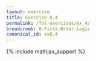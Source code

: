 ```yaml
---
layout: exercise
title: Exercise 8.4
permalink: /fol-exercises/ex_4/
breadcrumb: 8-First-Order-Logic
canonical_id: ex8.4
---
```


{% include mathjax_support %}

